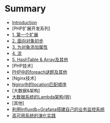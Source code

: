 # Summary

* [Introduction](README.md)
* [PHP扩展开发系列]
 * [1. 第一个扩展](extension_c1.md)
 * [2. 面向对象初步](extension_c2.md)
 * [3. 为对象添加属性](extension_c3.md)
 * [4. 流](extension_c4.md)
 * [5. HashTable & Array及其他](extension_c5.md)
* [PHP技术]
 * [PHP中的foreach谜题及其他](php_foreach.md)
* [Nginx技术]
 * [Nginx中的location匹配顺序](nginx_location.md)
* [大数据&架构]
 * [大数据系统的Lambda架构(转)](inf_lambda.md)
* [其他]
 * [利用Influxdb+Grafana搭建自己的业务监控系统](monitor.md)
 * [高可用系统的演化实践](sso.md)
